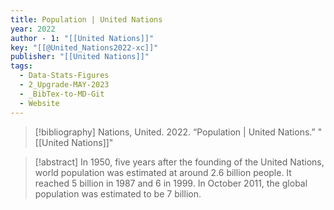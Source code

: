 ```yaml
---
title: Population | United Nations
year: 2022
author - 1: "[[United Nations]]"
key: "[[@United_Nations2022-xc]]"
publisher: "[[United Nations]]"
tags:
  - Data-Stats-Figures
  - 2_Upgrade-MAY-2023
  - _BibTex-to-MD-Git
  - Website
---
```


> [!bibliography]
> Nations, United. 2022. “Population | United Nations.” "[[United Nations]]"

> [!abstract]
> In 1950, five years after the founding of the United Nations, world population was estimated at around 2.6 billion people. It reached 5 billion in 1987 and 6 in 1999. In October 2011, the global population was estimated to be 7 billion.